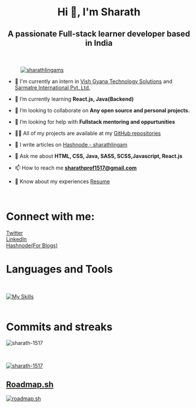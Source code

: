 <h1 align="center">Hi 👋, I'm Sharath</h1>

## <p align="center"> A passionate Full-stack learner developer based in India </p>

<br>

&nbsp;&nbsp;&nbsp;&nbsp;&nbsp;&nbsp;&nbsp;&nbsp;&nbsp;
<a href="https://twitter.com/sharathlingams" target="blank">
    <img src="https://img.shields.io/twitter/follow/sharathlingams?logo=twitter&style=for-the-badge" alt="sharathlingams" />
</a>
<br>

- 🔭 I'm currently an intern in [Vish Gyana Technology Solutions](https://vgts.tech/) and [Sarmatre International Pvt. Ltd.](https://drive.google.com/file/d/1vIZFeadHZxTVKoANXwhG_592hKrpVPSq/view?usp=sharing)

- 🌱 I’m currently learning **React.js, Java(Backend)**

- 👯 I’m looking to collaborate on **Any open source and personal projects.**

- 🤝 I’m looking for help with **Fullstack mentoring and oppurtunities**

- 👨‍💻 All of my projects are available at my [GitHub repositories](https://github.com/Sharath-1517?tab=repositories)

- 📝 I write articles on [Hashnode - sharathlingam](https://sharathlingam.hashnode.dev/)

- 💬 Ask me about **HTML, CSS, Java, SASS, SCSS,Javascript, React.js**

- 📫 How to reach me **sharathprof1517@gmail.com**

- 📄 Know about my experiences [Resume](https://www.canva.com/design/DAFmO1MihGw/D9Sa03vtnpSiPPFpSqq-7g/view?utm_content=DAFmO1MihGw&utm_campaign=designshare&utm_medium=link&utm_source=publishsharelink)

<br>

# Connect with me:
<p align="left">
    <a href="https://twitter.com/sharathlingams" target="blank">Twitter</a><br>
    <a href="https://linkedin.com/in/sharathlingam" target="blank">LinkedIn</a><br>
    <a href="https://hashnode.com/@sharathlingams" target="blank">Hashnode(For Blogs)</a>
</p>

# Languages and Tools
<br>

[![My Skills](https://skillicons.dev/icons?i=js,html,css,scss,react,mongodb,java,md,git,eclipse,figma,maven,mysql,netlify,postman,powershell,spring,vscode&perline=9)](https://skillicons.dev)
<br>
<br>

# Commits and streaks
<p><img align="center" src="https://github-readme-streak-stats.herokuapp.com/?user=sharath-1517&" alt="sharath-1517" /></p>
<br>
<p align="left">
    <a href="https://github.com/ryo-ma/github-profile-trophy"><img src="https://github-profile-trophy.vercel.app/?username=sharath-1517" alt="sharath-1517" /></a>
</p>

## [Roadmap.sh](https://roadmap.sh)

<a href="https://roadmap.sh"><img src="https://api.roadmap.sh/v1-badge/tall/64611a01410780a6d9b3e95e?variant=dark" alt="roadmap.sh"/></a>
